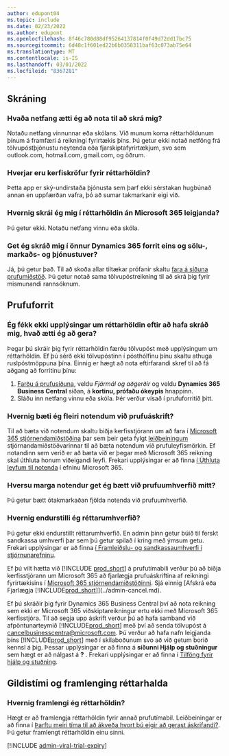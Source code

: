 ```yaml
---
author: edupont04
ms.topic: include
ms.date: 02/23/2022
ms.author: edupont
ms.openlocfilehash: 8f46c780d88df95264137814f0f49d72dd17bc75
ms.sourcegitcommit: 6d48c1f601ed22b6b0358311baf63c073ab75e64
ms.translationtype: MT
ms.contentlocale: is-IS
ms.lasthandoff: 03/01/2022
ms.locfileid: "8367281"
---
```

## <a name="sign-up"></a>Skráning

### <a name="which-email-address-i-should-use-to-sign-up"></a>Hvaða netfang ætti ég að nota til að skrá mig?

Notaðu netfang vinnunnar eða skólans. Við munum koma réttarhöldunum þínum á framfæri á reikningi fyrirtækis þíns. Þú getur ekki notað netföng frá tölvupóstþjónustu neytenda eða fjarskiptafyrirtækjum, svo sem outlook.com, hotmail.com, gmail.com, og öðrum.  

### <a name="what-are-the-system-requirements-for-the-trial"></a>Hverjar eru kerfiskröfur fyrir réttarhöldin?

Þetta app er ský-undirstaða þjónusta sem þarf ekki sérstakan hugbúnað annan en uppfærðan vafra, þó að sumar takmarkanir eigi við.  

### <a name="how-do-i-sign-up-for-the-trial-without-a-microsoft-365-tenant"></a>Hvernig skrái ég mig í réttarhöldin án Microsoft 365 leigjanda?

Þú getur ekki. Notaðu netfang vinnu eða skóla.

### <a name="can-i-sign-up-for-other-dynamics-365-apps-such-as-sales-marketing-and-customer-service"></a>Get ég skráð mig í önnur Dynamics 365 forrit eins og sölu-, markaðs- og þjónustuver?

Já, þú getur það. Til að skoða allar tiltækar prófanir skaltu [fara á síðuna prufumiðstöð](https://dynamics.microsoft.com/dynamics-365-free-trial). Þú getur notað sama tölvupóstreikning til að skrá þig fyrir mismunandi rannsóknum.<!-- However, it is not possible to have multiple apps on the same trial site. Each trial will be on a different org and URL. The trial data won’t be shared across apps.-->

## <a name="trial-app"></a>Prufuforrit

### <a name="i-didnt-receive-the-trial-details-email-after-signing-up-what-should-i-do"></a>Ég fékk ekki upplýsingar um réttarhöldin eftir að hafa skráð mig, hvað ætti ég að gera?

Þegar þú skráir þig fyrir réttarhöldin færðu tölvupóst með upplýsingum um réttarhöldin. Ef þú sérð ekki tölvupóstinn í pósthólfinu þínu skaltu athuga ruslpóstmöppuna þína. Einnig er hægt að nota eftirfarandi skref til að fá aðgang að forritinu þínu:

1. [Farðu á prufusíðuna](https://go.microsoft.com/fwlink/?linkid=847861), veldu *Fjármál og aðgerðir* og veldu **Dynamics 365 Business Central** síðan, á **kortinu, prófaðu ókeypis** hnappinn.  
2. Sláðu inn netfang vinnu eða skóla. Þér verður vísað í prufuforritið þitt.  

### <a name="how-do-i-add-more-users-to-a-trial"></a>Hvernig bæti ég fleiri notendum við prufuáskrift?

Til að bæta við notendum skaltu biðja kerfisstjórann um að fara í [Microsoft 365 stjórnendamiðstöðina](https://admin.microsoft.com) þar sem þeir geta fylgt [leiðbeiningum](/microsoft-365/admin/add-users/add-users) stjórnandamiðstöðvarinnar til að bæta notendum við prufuleyfismörkin. Ef notandinn sem verið er að bæta við er þegar með Microsoft 365 reikning skal úthluta honum viðeigandi leyfi. Frekari upplýsingar er að finna [í Úthluta leyfum til notenda](/microsoft-365/admin/manage/assign-licenses-to-users) í efninu Microsoft 365.

### <a name="how-many-users-can-i-add-to-my-trial-environment"></a>Hversu marga notendur get ég bætt við prufuumhverfið mitt?

Þú getur bætt ótakmarkaðan fjölda notenda við prufuumhverfið.

### <a name="how-do-i-reset-the-trial-environment"></a>Hvernig endurstilli ég réttarumhverfið?

Þú getur ekki endurstillt réttarumhverfið. En admin þinn getur búið til ferskt sandkassa umhverfi þar sem þú getur spilað í kring með ýmsum getu. Frekari upplýsingar er að finna [í Framleiðslu- og sandkassaumhverfi í stjórnunarefninu](/dynamics365/business-central/dev-itpro/administration/environment-types).  

Ef þú vilt hætta við [!INCLUDE [prod_short](prod_short.md)] á prufutímabili verður þú að biðja kerfisstjórann um Microsoft 365 að fjarlægja prufuáskriftina af reikningi fyrirtækisins í [Microsoft 365 stjórnendamiðstöðinni](https://admin.microsoft.com/). Sjá einnig [Afskrá eða Fjarlægja [!INCLUDE[prod_short](prod_short.md)]](../admin-cancel.md).  

Ef þú skráðir þig fyrir Dynamics 365 Business Central því að nota reikning sem ekki er Microsoft 365 viðskiptareikningur ertu ekki með Microsoft 365 kerfisstjóra. Til að segja upp áskrift verður þú að hafa samband við afpöntunarteymið [!INCLUDE[prod_short](prod_short.md)] með því að senda tölvupóst á [cancelbusinesscentra@microsoft.com](mailto:cancelbusinesscentra@microsoft.com). Þú verður að hafa nafn leigjanda þíns [!INCLUDE[prod_short](prod_short.md)] með í skilaboðunum svo að við getum borið kennsl á þig. Þessar upplýsingar er að finna á **síðunni Hjálp og stuðningur** sem hægt er að nálgast á **?** . Frekari upplýsingar er að finna í [Tilföng fyrir hjálp og stuðning](../product-help-and-support.md).  

## <a name="trial-expiration-and-extension"></a>Gildistími og framlenging réttarhalda

### <a name="how-do-i-extend-the-trial"></a>Hvernig framlengi ég réttarhöldin?

Hægt er að framlengja réttarhöldin fyrir annað prufutímabil. Leiðbeiningar er að finna í [Þarftu meiri tíma til að ákveða hvort þú eigir að gerast áskrifandi?](../admin-extend-trial.md). Þú getur framlengt réttarhöldin einu sinni.

[!INCLUDE [admin-viral-trial-expiry](admin-viral-trial-expiry.md)]
